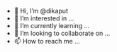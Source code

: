 - 👋 Hi, I’m @dikaput
- 👀 I’m interested in ...
- 🌱 I’m currently learning ...
- 💞️ I’m looking to collaborate on ...
- 📫 How to reach me ...

<!---
dikaput/dikaput is a ✨ special ✨ repository because its `README.md` (this file) appears on your GitHub profile.
You can click the Preview link to take a look at your changes.
--->
